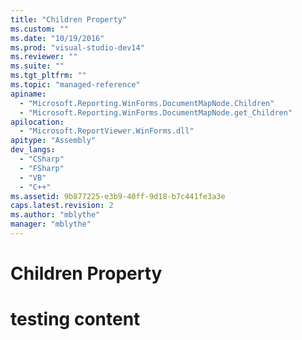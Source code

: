 ```yaml
---
title: "Children Property"
ms.custom: ""
ms.date: "10/19/2016"
ms.prod: "visual-studio-dev14"
ms.reviewer: ""
ms.suite: ""
ms.tgt_pltfrm: ""
ms.topic: "managed-reference"
apiname: 
  - "Microsoft.Reporting.WinForms.DocumentMapNode.Children"
  - "Microsoft.Reporting.WinForms.DocumentMapNode.get_Children"
apilocation: 
  - "Microsoft.ReportViewer.WinForms.dll"
apitype: "Assembly"
dev_langs: 
  - "CSharp"
  - "FSharp"
  - "VB"
  - "C++"
ms.assetid: 9b877225-e3b9-40ff-9d18-b7c441fe3a3e
caps.latest.revision: 2
ms.author: "mblythe"
manager: "mblythe"
---
```

# Children Property
# testing content